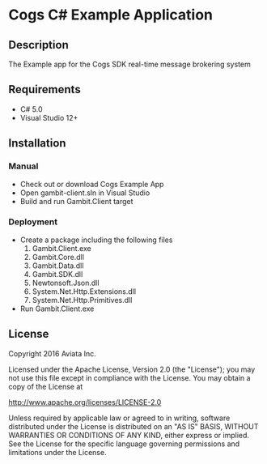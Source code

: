 # Cogs C# Example Application


## Description
The Example app for the Cogs SDK real-time message brokering system

## Requirements

* C# 5.0
* Visual Studio 12+

## Installation
### Manual
* Check out or download Cogs Example App
* Open gambit-client.sln in Visual Studio
* Build and run Gambit.Client target

### Deployment
* Create a package including the following files
    1. Gambit.Client.exe
    2. Gambit.Core.dll
    3. Gambit.Data.dll
    4. Gambit.SDK.dll
    5. Newtonsoft.Json.dll
    6. System.Net.Http.Extensions.dll
    7. System.Net.Http.Primitives.dll
* Run Gambit.Client.exe

## License

Copyright 2016 Aviata Inc.

Licensed under the Apache License, Version 2.0 (the "License");
you may not use this file except in compliance with the License.
You may obtain a copy of the License at

http://www.apache.org/licenses/LICENSE-2.0

Unless required by applicable law or agreed to in writing, software
distributed under the License is distributed on an "AS IS" BASIS,
WITHOUT WARRANTIES OR CONDITIONS OF ANY KIND, either express or implied.
See the License for the specific language governing permissions and
limitations under the License.